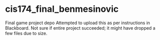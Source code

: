 # cis174_final_benmesinovic
Final game project depo
Attempted to upload this as per instructions in Blackboard. Not sure if entire project succeeded; it might have dropped a few files due to size.
